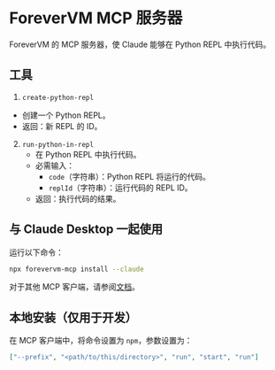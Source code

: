# ForeverVM MCP 服务器

ForeverVM 的 MCP 服务器，使 Claude 能够在 Python REPL 中执行代码。

## 工具

1. `create-python-repl`

- 创建一个 Python REPL。
- 返回：新 REPL 的 ID。

2. `run-python-in-repl`
   - 在 Python REPL 中执行代码。
   - 必需输入：
     - `code`（字符串）：Python REPL 将运行的代码。
     - `replId`（字符串）：运行代码的 REPL ID。
   - 返回：执行代码的结果。

## 与 Claude Desktop 一起使用

运行以下命令：

```bash
npx forevervm-mcp install --claude
```

对于其他 MCP 客户端，请参阅[文档](https://forevervm.com/docs/guides/forevervm-mcp-server/)。

## 本地安装（仅用于开发）

在 MCP 客户端中，将命令设置为 `npm`，参数设置为：

```json
["--prefix", "<path/to/this/directory>", "run", "start", "run"]
```
